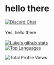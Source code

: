 # hello there
[![Discord Chat](https://img.shields.io/discord/719349880979587117.svg)](https://discord.gg/) 
<br>
<br>
Yes, hello there 
<br>
<br>
[![Luke's github stats](https://github-readme-stats.vercel.app/api?username=BluCobalt&count_private=true&show_icons=true&theme=cobalt)](https://github.com/anuraghazra/github-readme-stats)
<br>
[![Top Languages](https://github-readme-stats.vercel.app/api/top-langs/?username=blucobalt&theme=cobalt)](https://github.com/anuraghazra/github-readme-stats)

![Total Profile Views](https://profile-counter.glitch.me/BluCobalt/count.svg)
